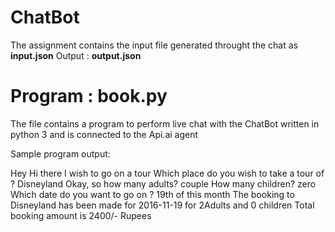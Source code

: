 # ChatBot

The assignment contains the input file generated throught the chat as **input.json**
Output : **output.json**

# Program : book.py

The file contains a program to perform live chat with the ChatBot written in python 3 and is connected to the Api.ai agent


Sample program output:

 Hey
Hi there
 I wish to go on a tour
Which place do you wish to take a tour of ?
 Disneyland
Okay, so how many adults?
 couple
How many children?
 zero
Which date do you want to go on ?
 19th of this month
The booking to Disneyland has been made for 2016-11-19 for 2Adults and 0 children
Total booking amount is 2400/- Rupees
 
